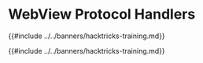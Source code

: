 # WebView Protocol Handlers

{{#include ../../banners/hacktricks-training.md}}


{{#include ../../banners/hacktricks-training.md}}



